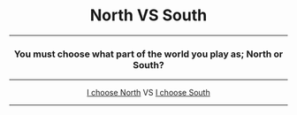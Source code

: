 <h1 style="text-align: center;">North VS South</h1>

<hr>

<h3 style="text-align: center;">You must choose what part of the world you play as; North or South?</h3>

<hr>

<div style="text-align: center;">

<a style="text-align: center;" href="">I choose North</a>
VS
<a style="text-align: center;" href="">I choose South</a>
  
</div>

<hr>

